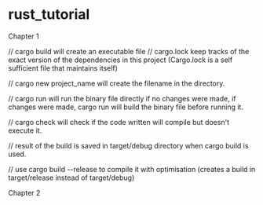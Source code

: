 # rust_tutorial

Chapter 1 

// cargo build will create an executable file
// cargo.lock keep tracks of the exact version of the dependencies in this project (Cargo.lock is a self sufficient file that maintains itself)

// cargo new project_name will create the filename in the directory.

// cargo run will run the binary file directly if no changes were made, if changes were made, cargo run will build the binary file before running it. 

// cargo check will check if the code written will compile but doesn't execute it. 

// result of the build is saved in target/debug directory when cargo build is used. 

// use cargo build --release to compile it with optimisation (creates a build in target/release instead of target/debug)


 Chapter 2